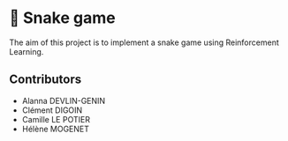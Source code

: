 # :snake: Snake game

The aim of this project is to implement a snake game using Reinforcement Learning.

## Contributors

* Alanna DEVLIN-GENIN
* Clément DIGOIN
* Camille LE POTIER
* Hélène MOGENET
